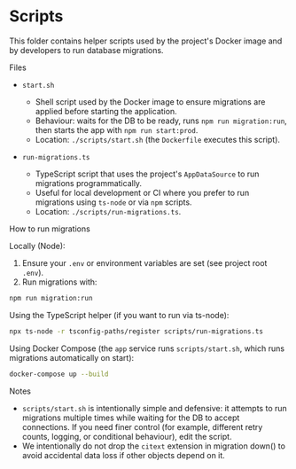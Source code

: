 # Scripts

This folder contains helper scripts used by the project's Docker image and by developers to run database migrations.

Files

- `start.sh`
  - Shell script used by the Docker image to ensure migrations are applied before starting the application.
  - Behaviour: waits for the DB to be ready, runs `npm run migration:run`, then starts the app with `npm run start:prod`.
  - Location: `./scripts/start.sh` (the `Dockerfile` executes this script).

- `run-migrations.ts`
  - TypeScript script that uses the project's `AppDataSource` to run migrations programmatically.
  - Useful for local development or CI where you prefer to run migrations using `ts-node` or via `npm` scripts.
  - Location: `./scripts/run-migrations.ts`.

How to run migrations

Locally (Node):

1. Ensure your `.env` or environment variables are set (see project root `.env`).
2. Run migrations with:

```bash
npm run migration:run
```

Using the TypeScript helper (if you want to run via ts-node):

```bash
npx ts-node -r tsconfig-paths/register scripts/run-migrations.ts
```

Using Docker Compose (the `app` service runs `scripts/start.sh`, which runs migrations automatically on start):

```bash
docker-compose up --build
```

Notes

- `scripts/start.sh` is intentionally simple and defensive: it attempts to run migrations multiple times while waiting for the DB to accept connections. If you need finer control (for example, different retry counts, logging, or conditional behaviour), edit the script.
- We intentionally do not drop the `citext` extension in migration down() to avoid accidental data loss if other objects depend on it.

